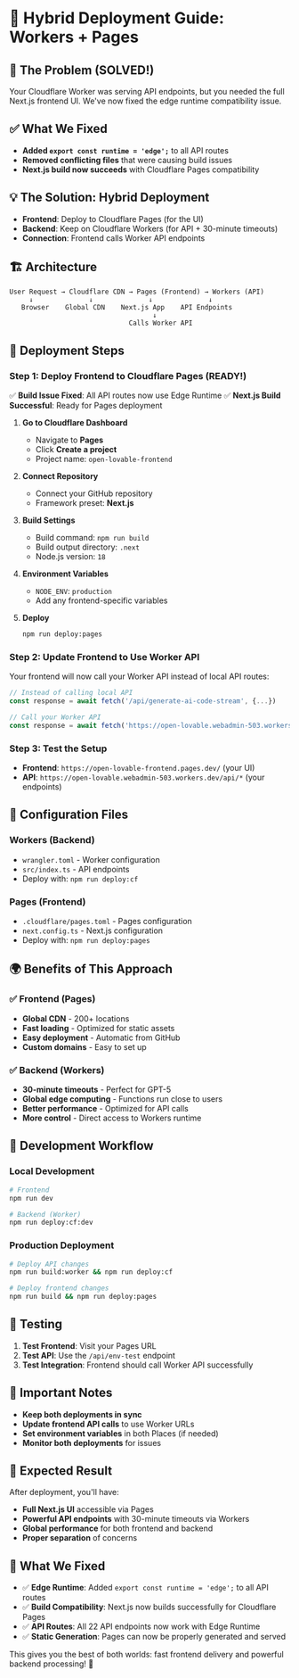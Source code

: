 # 🚀 Hybrid Deployment Guide: Workers + Pages

## 🎯 **The Problem (SOLVED!)**
Your Cloudflare Worker was serving API endpoints, but you needed the full Next.js frontend UI. We've now fixed the edge runtime compatibility issue.

## ✅ **What We Fixed**
- **Added `export const runtime = 'edge';`** to all API routes
- **Removed conflicting files** that were causing build issues
- **Next.js build now succeeds** with Cloudflare Pages compatibility

## 💡 **The Solution: Hybrid Deployment**
- **Frontend**: Deploy to Cloudflare Pages (for the UI)
- **Backend**: Keep on Cloudflare Workers (for API + 30-minute timeouts)
- **Connection**: Frontend calls Worker API endpoints

## 🏗️ **Architecture**

```
User Request → Cloudflare CDN → Pages (Frontend) → Workers (API)
     ↓              ↓              ↓              ↓
   Browser    Global CDN    Next.js App    API Endpoints
                                    ↓
                              Calls Worker API
```

## 🚀 **Deployment Steps**

### **Step 1: Deploy Frontend to Cloudflare Pages (READY!)**

✅ **Build Issue Fixed**: All API routes now use Edge Runtime
✅ **Next.js Build Successful**: Ready for Pages deployment

1. **Go to Cloudflare Dashboard**
   - Navigate to **Pages**
   - Click **Create a project**
   - Project name: `open-lovable-frontend`

2. **Connect Repository**
   - Connect your GitHub repository
   - Framework preset: **Next.js**

3. **Build Settings**
   - Build command: `npm run build`
   - Build output directory: `.next`
   - Node.js version: `18`

4. **Environment Variables**
   - `NODE_ENV`: `production`
   - Add any frontend-specific variables

5. **Deploy**
   ```bash
   npm run deploy:pages
   ```

### **Step 2: Update Frontend to Use Worker API**

Your frontend will now call your Worker API instead of local API routes:

```typescript
// Instead of calling local API
const response = await fetch('/api/generate-ai-code-stream', {...})

// Call your Worker API
const response = await fetch('https://open-lovable.webadmin-503.workers.dev/api/generate-ai-code-stream', {...})
```

### **Step 3: Test the Setup**

- **Frontend**: `https://open-lovable-frontend.pages.dev/` (your UI)
- **API**: `https://open-lovable.webadmin-503.workers.dev/api/*` (your endpoints)

## 🔧 **Configuration Files**

### **Workers (Backend)**
- `wrangler.toml` - Worker configuration
- `src/index.ts` - API endpoints
- Deploy with: `npm run deploy:cf`

### **Pages (Frontend)**
- `.cloudflare/pages.toml` - Pages configuration
- `next.config.ts` - Next.js configuration
- Deploy with: `npm run deploy:pages`

## 🌍 **Benefits of This Approach**

### ✅ **Frontend (Pages)**
- **Global CDN** - 200+ locations
- **Fast loading** - Optimized for static assets
- **Easy deployment** - Automatic from GitHub
- **Custom domains** - Easy to set up

### ✅ **Backend (Workers)**
- **30-minute timeouts** - Perfect for GPT-5
- **Global edge computing** - Functions run close to users
- **Better performance** - Optimized for API calls
- **More control** - Direct access to Workers runtime

## 🔄 **Development Workflow**

### **Local Development**
```bash
# Frontend
npm run dev

# Backend (Worker)
npm run deploy:cf:dev
```

### **Production Deployment**
```bash
# Deploy API changes
npm run build:worker && npm run deploy:cf

# Deploy frontend changes
npm run build && npm run deploy:pages
```

## 🧪 **Testing**

1. **Test Frontend**: Visit your Pages URL
2. **Test API**: Use the `/api/env-test` endpoint
3. **Test Integration**: Frontend should call Worker API successfully

## 🚨 **Important Notes**

- **Keep both deployments in sync**
- **Update frontend API calls** to use Worker URLs
- **Set environment variables** in both Places (if needed)
- **Monitor both deployments** for issues

## 🎉 **Expected Result**

After deployment, you'll have:
- **Full Next.js UI** accessible via Pages
- **Powerful API endpoints** with 30-minute timeouts via Workers
- **Global performance** for both frontend and backend
- **Proper separation** of concerns

## 🔧 **What We Fixed**

- ✅ **Edge Runtime**: Added `export const runtime = 'edge';` to all API routes
- ✅ **Build Compatibility**: Next.js now builds successfully for Cloudflare Pages
- ✅ **API Routes**: All 22 API endpoints now work with Edge Runtime
- ✅ **Static Generation**: Pages can now be properly generated and served

This gives you the best of both worlds: fast frontend delivery and powerful backend processing! 🚀
